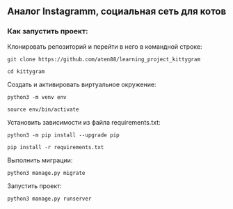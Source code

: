 ## Аналог Instagramm, социальная сеть для котов

### Как запустить проект:

Клонировать репозиторий и перейти в него в командной строке:

```
git clone https://github.com/aten88/learning_project_kittygram
```

```
cd kittygram
```

Cоздать и активировать виртуальное окружение:

```
python3 -m venv env
```

```
source env/bin/activate
```

Установить зависимости из файла requirements.txt:

```
python3 -m pip install --upgrade pip
```

```
pip install -r requirements.txt
```

Выполнить миграции:

```
python3 manage.py migrate
```

Запустить проект:

```
python3 manage.py runserver
```
